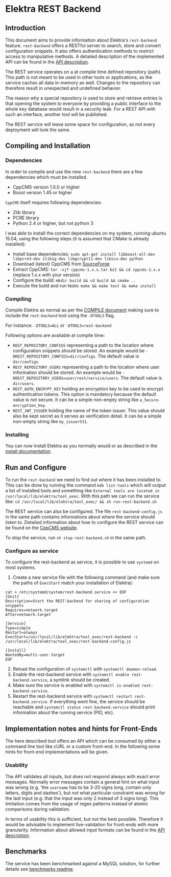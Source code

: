 # Elektra REST Backend #

## Introduction ##

This document aims to provide information about Elektra's `rest-backend` feature. `rest-backend` offers a RESTful server to search, store and convert configuration snippets. It also offers authentication methods to restrict access to manipulative methods. A detailed description of the implemented API can be found in the [API description](/doc/api_blueprints/snippet-sharing.apib).

The REST service operates on a at compile time defined repository (path). This path is not meant to be used in other tools or applications, as the service caches all data in-memory as well. Changes to the repository can therefore result in unexpected and undefined behavior.

The reason why a special repository is used to store and retrieve entries is that opening the system to everyone by providing a public interface to the whole key database would result in a security leak. For a REST API with such an interface, another tool will be published.

 The REST service will leave some space for configuration, as not every deployment will look the same.

## Compiling and Installation ##

### Dependencies ###

In order to compile and use the new `rest-backend` there are a few dependencies which must be installed. 

- CppCMS version 1.0.0 or higher
- Boost version 1.45 or higher

`CppCMS` itself requires following dependencies:

- Zlib library
- PCRE library
- Python 2.4 or higher, but not python 3

I was able to install the correct dependencies on my system, running ubuntu 15.04, using the following steps (it is assumed that CMake is already installed):
- Install base dependencies: `sudo apt-get install libboost-all-dev libpcre3-dev zlib1g-dev libgcrypt11-dev libicu-dev python`
- Download (latest) CppCMS from  [SourceForge](https://sourceforge.net/projects/cppcms/files/cppcms/)
- Extract CppCMS: `tar -xjf cppcms-1.x.x.tar.bz2 && cd cppcms-1.x.x` (replace 1.x.x with your version)
- Configure the build: `mkdir build && cd build && cmake ..`
- Execute the build and run tests: `make && make test && make install`

### Compiling ###

Compile Elektra as normal as per the [COMPILE document](http://libelektra.org/tree/master/doc/COMPILE.md) making sure to include the `rest-backend` tool using the `-DTOOLS` flag.

For instance:
`-DTOOLS=ALL` or `-DTOOLS=rest-backend`

Following options are available at compile time:
- `REST_REPOSITORY_CONFIGS` representing a path to the location where configuration snippets should be stored. An example would be `-DREST_REPOSITORY_CONFIGS=dir/configs`. The default value is `dir/configs`.
- `REST_REPOSITORY_USERS` representing a path to the location where user information should be stored. An example would be `-DREST_REPOSITORY_USERS=user/rest/service/users`. The default value is `dir/users`.
- `REST_AUTH_ENCRYPT_KEY` holding an encryption key to be used to encrypt authentication tokens. This option is mandatory because the default value is not secure. It can be a simple non-empty string like `a_5ecure-encrypt1on_key`.
- `REST_JWT_ISSUER` holding the name of the token issuer. This value should also be kept secret as it serves as verification detail. It can be a simple non-empty string like `my_issuer531`.

### Installing ###

You can now install Elektra as you normally would or as described in the [install documentation](http://libelektra.org/tree/master/doc/INSTALL.md).

## Run and Configure ##

To run the `rest-backend` we need to find out where it has been installed to. This can be done by running the command `kdb list-tools` which will output a list of installed tools and something like `External tools are located in /usr/local/lib/elektra/tool_exec`. With this path we can run the service like:
`cd /usr/local/lib/elektra/tool_exec/ && sh run-rest-backend.sh`

The REST service can also be configured. The file `rest-backend-config.js` in the same path contains informations about where the service should listen to. Detailed information about how to configure the REST service can be found on the [CppCMS website](http://cppcms.com/wikipp/en/page/cppcms_1x_config).

To stop the service, run `sh stop-rest-backend.sh` in the same path.

### Configure as service ###

To configure the rest-backend as service, it is possible to use `systemd` on most systems.

1) Create a new service file with the following command (and make sure the paths of `ExecStart` match your installation of Elektra):
```
cat > /etc/systemd/system/rest-backend.service << EOF
[Unit]
Description=Start the REST-backend for sharing of configuration snippets
Requires=network.target
After=network.target

[Service]
Type=simple
Restart=always
ExecStart=/usr/local/lib/elektra/tool_exec/rest-backend -c /usr/local/lib/elektra/tool_exec/rest-backend-config.js

[Install]
WantedBy=multi-user.target
EOF
```
2) Reload the configuration of `systemctl` with `systemctl daemon-reload`.
3) Enable the rest-backend service with `systemctl enable rest-backend.service`, a symlink should be created.
4) Make sure the service is enabled with `systemctl is-enabled rest-backend.service`.
5) Restart the rest-backend service with `systemctl restart rest-backend.service`. If everything went fine, the service should be reachable and `systemctl status rest-backend.service` should print information about the running service (PID, etc).

## Implementation notes and hints for Front-Ends ##

The here described tool offers an API which can be consumed by either a command line tool like cURL or a custom front-end. In the following some hints for front-end implementations will be given.

### Usability ###

The API validates all inputs, but does not respond always with exact error messages. Normally error messages contain a general hint on what input was wrong (e.g. 'the `username` has to be 3-20 signs long, contain only letters, digits and dashes'), but not what particular constraint was wrong for the last input (e.g. that the input was only 2 instead of 3 signs long). This limitation comes from the usage of regex patterns instead of atomic comparisons during validation.

In terms of usability this is sufficient, but not the best possible. Therefore it would be advisable to implement live-validation for front-ends with more granularity. Information about allowed input formats can be found in the [API description](http://libelektra.org/tree/master/doc/rest_api/snippet_sharing/api-description.apib).

## Benchmarks ##

The service has been benchmarked against a MySQL solution, for further details see [benchmarks readme](benchmarks/README.md).